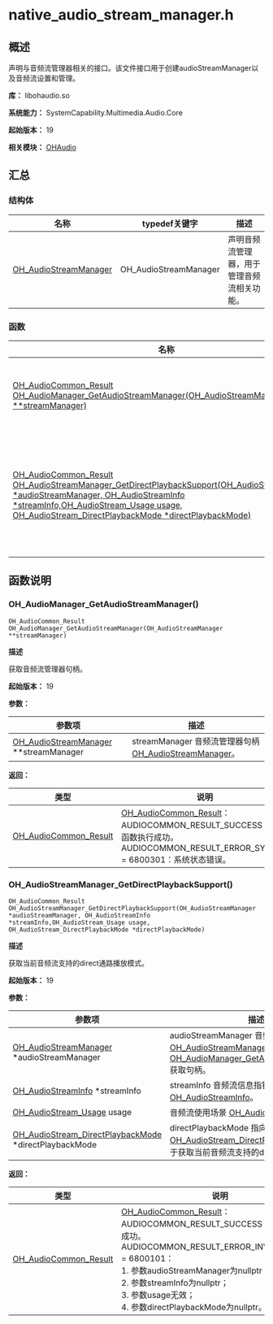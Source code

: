 # native_audio_stream_manager.h

## 概述

声明与音频流管理器相关的接口。该文件接口用于创建audioStreamManager以及音频流设置和管理。

**库：** libohaudio.so

**系统能力：** SystemCapability.Multimedia.Audio.Core

**起始版本：** 19

**相关模块：** [OHAudio](capi-ohaudio.md)

## 汇总

### 结构体

| 名称 | typedef关键字 | 描述 |
| -- | -- | -- |
| [OH_AudioStreamManager](capi-oh-audiostreammanager.md) | OH_AudioStreamManager | 声明音频流管理器，用于管理音频流相关功能。 |

### 函数

| 名称 | 描述 |
| -- | -- |
| [OH_AudioCommon_Result OH_AudioManager_GetAudioStreamManager(OH_AudioStreamManager **streamManager)](#oh_audiomanager_getaudiostreammanager) | 获取音频流管理器句柄。 |
| [OH_AudioCommon_Result OH_AudioStreamManager_GetDirectPlaybackSupport(OH_AudioStreamManager *audioStreamManager, OH_AudioStreamInfo *streamInfo,OH_AudioStream_Usage usage, OH_AudioStream_DirectPlaybackMode *directPlaybackMode)](#oh_audiostreammanager_getdirectplaybacksupport) | 获取当前音频流支持的direct通路播放模式。 |

## 函数说明

### OH_AudioManager_GetAudioStreamManager()

```
OH_AudioCommon_Result OH_AudioManager_GetAudioStreamManager(OH_AudioStreamManager **streamManager)
```

**描述**

获取音频流管理器句柄。

**起始版本：** 19


**参数：**

| 参数项 | 描述 |
| -- | -- |
| [OH_AudioStreamManager](capi-oh-audiostreammanager.md) **streamManager | streamManager 音频流管理器句柄 [OH_AudioStreamManager](capi-oh-audiostreammanager.md)。 |

**返回：**

| 类型 | 说明 |
| -- | -- |
| [OH_AudioCommon_Result](capi-native-audio-common-h.md#oh_audiocommon_result) | [OH_AudioCommon_Result](capi-native-audio-common-h.md#oh_audiocommon_result)：<br>         AUDIOCOMMON_RESULT_SUCCESS = 0：函数执行成功。<br>         AUDIOCOMMON_RESULT_ERROR_SYSTEM = 6800301：系统状态错误。 |

### OH_AudioStreamManager_GetDirectPlaybackSupport()

```
OH_AudioCommon_Result OH_AudioStreamManager_GetDirectPlaybackSupport(OH_AudioStreamManager *audioStreamManager, OH_AudioStreamInfo *streamInfo,OH_AudioStream_Usage usage, OH_AudioStream_DirectPlaybackMode *directPlaybackMode)
```

**描述**

获取当前音频流支持的direct通路播放模式。

**起始版本：** 19


**参数：**

| 参数项 | 描述 |
| -- | -- |
| [OH_AudioStreamManager](capi-oh-audiostreammanager.md) *audioStreamManager | audioStreamManager 音频流管理器句柄 [OH_AudioStreamManager](capi-oh-audiostreammanager.md)。通过 [OH_AudioManager_GetAudioStreamManager](capi-native-audio-stream-manager-h.md#oh_audiomanager_getaudiostreammanager) 获取句柄。 |
| [OH_AudioStreamInfo](capi-oh-audiostreaminfo.md) *streamInfo | streamInfo 音频流信息指针 [OH_AudioStreamInfo](capi-oh-audiostreaminfo.md)。                                                                                                                                             |
| [OH_AudioStream_Usage](capi-native-audiostream-base-h.md#oh_audiostream_usage) usage | 音频流使用场景 [OH_AudioStream_Usage](capi-native-audiostream-base-h.md#oh_audiostream_usage)。                                                                                                                          |
| [OH_AudioStream_DirectPlaybackMode](capi-native-audiostream-base-h.md#oh_audiostream_directplaybackmode) *directPlaybackMode | directPlaybackMode 指向 [OH_AudioStream_DirectPlaybackMode](capi-native-audiostream-base-h.md#oh_audiostream_directplaybackmode)，用于获取当前音频流支持的direct通路播放模式。                                                         |

**返回：**

| 类型 | 说明 |
| -- | -- |
| [OH_AudioCommon_Result](capi-native-audio-common-h.md#oh_audiocommon_result) | [OH_AudioCommon_Result](capi-native-audio-common-h.md#oh_audiocommon_result)：<br>         AUDIOCOMMON_RESULT_SUCCESS = 0：函数执行成功。<br>         AUDIOCOMMON_RESULT_ERROR_INVALID_PARAM = 6800101：<br>                                                        1. 参数audioStreamManager为nullptr；<br>                                                        2. 参数streamInfo为nullptr；<br>                                                        3. 参数usage无效；<br>                                                        4. 参数directPlaybackMode为nullptr。 |


